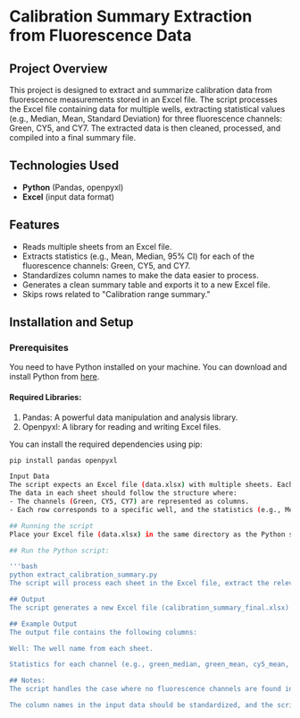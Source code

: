 # Calibration Summary Extraction from Fluorescence Data

## Project Overview
This project is designed to extract and summarize calibration data from fluorescence measurements stored in an Excel file. The script processes the Excel file containing data for multiple wells, extracting statistical values (e.g., Median, Mean, Standard Deviation) for three fluorescence channels: Green, CY5, and CY7. The extracted data is then cleaned, processed, and compiled into a final summary file.

## Technologies Used
- **Python** (Pandas, openpyxl)
- **Excel** (input data format)

## Features
- Reads multiple sheets from an Excel file.
- Extracts statistics (e.g., Mean, Median, 95% CI) for each of the fluorescence channels: Green, CY5, and CY7.
- Standardizes column names to make the data easier to process.
- Generates a clean summary table and exports it to a new Excel file.
- Skips rows related to "Calibration range summary."

## Installation and Setup

### Prerequisites
You need to have Python installed on your machine. You can download and install Python from [here](https://www.python.org/downloads/).

#### Required Libraries:
1. Pandas: A powerful data manipulation and analysis library.
2. Openpyxl: A library for reading and writing Excel files.

You can install the required dependencies using pip:

```bash
pip install pandas openpyxl

Input Data
The script expects an Excel file (data.xlsx) with multiple sheets. Each sheet should contain data for fluorescence measurements and should include columns corresponding to the channels: Green, CY5, and CY7.
The data in each sheet should follow the structure where:
- The channels (Green, CY5, CY7) are represented as columns.
- Each row corresponds to a specific well, and the statistics (e.g., Median, Mean, etc.) are provided in one of the rows.

## Running the script
Place your Excel file (data.xlsx) in the same directory as the Python script.

## Run the Python script:

'''bash
python extract_calibration_summary.py
The script will process each sheet in the Excel file, extract the relevant statistics, and save the summary to a new Excel file (calibration_summary_final.xlsx).

## Output
The script generates a new Excel file (calibration_summary_final.xlsx) containing the summarized data, excluding rows related to "Calibration range summary."

## Example Output
The output file contains the following columns:

Well: The well name from each sheet.

Statistics for each channel (e.g., green_median, green_mean, cy5_mean, cy7_std_dev, etc.).

## Notes:
The script handles the case where no fluorescence channels are found in a sheet and skips processing for those sheets.

The column names in the input data should be standardized, and the script will automatically rename columns containing fluorescence data to "Green," "CY5," and "CY7."
